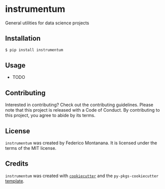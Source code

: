 # instrumentum

General utilities for data science projects

## Installation

```bash
$ pip install instrumentum
```

## Usage

- TODO

## Contributing

Interested in contributing? Check out the contributing guidelines. Please note that this project is released with a Code of Conduct. By contributing to this project, you agree to abide by its terms.

## License

`instrumentum` was created by Federico Montanana. It is licensed under the terms of the MIT license.

## Credits

`instrumentum` was created with [`cookiecutter`](https://cookiecutter.readthedocs.io/en/latest/) and the `py-pkgs-cookiecutter` [template](https://github.com/py-pkgs/py-pkgs-cookiecutter).
